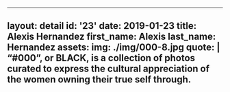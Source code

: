 ---
layout: detail
id: '23'
date: 2019-01-23
title: Alexis Hernandez
first_name: Alexis
last_name: Hernandez
assets:
  img: ./img/000-8.jpg
quote: |
  “#000”, or BLACK, is a collection of photos curated to express the cultural appreciation of the women owning their true self through.
  ---
